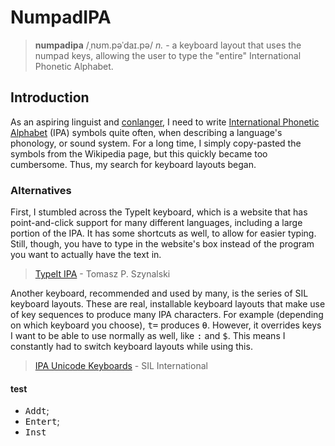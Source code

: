 # NumpadIPA
> **numpadipa** /ˌnʊm.pəˈdaɪ.pə/ *n.* - a keyboard layout that uses the numpad keys, allowing the user to type the "entire" International Phonetic Alphabet.

## Introduction
As an aspiring linguist and [conlanger](https://en.wikipedia.org/wiki/Constructed_language), I need to write [International Phonetic Alphabet](https://en.wikipedia.org/wiki/International_Phonetic_Alphabet) (IPA) symbols quite often, when describing a language's phonology, or sound system. For a long time, I simply copy-pasted the symbols from the  Wikipedia page, but this quickly became too cumbersome. Thus, my search for keyboard layouts began.

### Alternatives
First, I stumbled across the TypeIt keyboard, which is a website that has point-and-click support for many different languages, including a large portion of the IPA. It has some shortcuts as well, to allow for easier typing. Still, though, you have to type in the website's box instead of the program you want to actually have the text in.
> [TypeIt IPA](https://ipa.typeit.org/full/) - Tomasz P. Szynalski

Another keyboard, recommended and used by many, is the series of SIL keyboard layouts. These are real, installable keyboard layouts that make use of key sequences to produce many IPA characters. For example (depending on which keyboard you choose), <kbd>t</kbd><kbd>=</kbd> produces <kbd>θ</kbd>. However, it overrides keys I want to be able to use normally as well, like <kbd>:</kbd> and <kbd>$</kbd>. This means I constantly had to switch keyboard layouts while using this.
> [IPA Unicode Keyboards](https://scripts.sil.org/cms/scripts/page.php?site_id=nrsi&id=UniIPAKeyboard) - SIL International




#### test
- <kbd>Add</kbd><kbd>t</kbd>;
- <kbd>Enter</kbd><kbd>t</kbd>;
- <kbd>Ins</kbd><kbd>t</kbd>